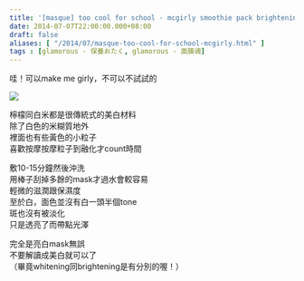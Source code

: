 ```yaml
---
title: '[masque] too cool for school - mcgirly smoothie pack brightening'
date: 2014-07-07T22:00:00.000+08:00
draft: false
aliases: [ "/2014/07/masque-too-cool-for-school-mcgirly.html" ]
tags : [glamorous - 保養おたく, glamorous - 面膜魂]
---
```


哇！可以make me girly，不可以不試試的  

[![](https://1.bp.blogspot.com/-yucQQFNImw4/XEM1JOnbcTI/AAAAAAAAF3A/nJZWLjHHPVwGGreKatJ8D0DNEeaCM4cNACLcBGAs/s640/11151123535_7855cd1233_z.jpg)](https://1.bp.blogspot.com/-yucQQFNImw4/XEM1JOnbcTI/AAAAAAAAF3A/nJZWLjHHPVwGGreKatJ8D0DNEeaCM4cNACLcBGAs/s1600/11151123535_7855cd1233_z.jpg)

檸檬同白米都是很傳統式的美白材料  
除了白色的米糊質地外  
裡面也有些黃色的小粒子  
喜歡按摩按摩粒子到融化才count時間  
  
敷10-15分鐘然後沖洗  
用棒子刮掉多餘的mask才過水會較容易  
輕微的滋潤跟保濕度  
至於白，面色並沒有白一頭半個tone  
斑也沒有被淡化  
只是透亮了而帶點光澤  
  
完全是亮白mask無誤  
不要解讀成美白就可以了  
（畢竟whitening同brightening是有分別的喔！）